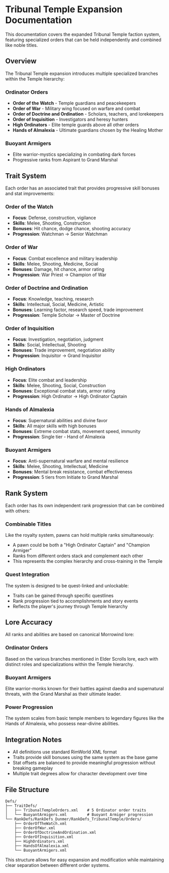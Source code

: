 # Tribunal Temple Expansion Documentation

This documentation covers the expanded Tribunal Temple faction system, featuring specialized orders that can be held independently and combined like noble titles.

## Overview

The Tribunal Temple expansion introduces multiple specialized branches within the Temple hierarchy:

### Ordinator Orders
- **Order of the Watch** - Temple guardians and peacekeepers
- **Order of War** - Military wing focused on warfare and combat
- **Order of Doctrine and Ordination** - Scholars, teachers, and lorekeepers  
- **Order of Inquisition** - Investigators and heresy hunters
- **High Ordinators** - Elite temple guards above all other orders
- **Hands of Almalexia** - Ultimate guardians chosen by the Healing Mother

### Buoyant Armigers
- Elite warrior-mystics specializing in combating dark forces
- Progressive ranks from Aspirant to Grand Marshal

## Trait System

Each order has an associated trait that provides progressive skill bonuses and stat improvements:

### Order of the Watch
- **Focus**: Defense, construction, vigilance
- **Skills**: Melee, Shooting, Construction
- **Bonuses**: Hit chance, dodge chance, shooting accuracy
- **Progression**: Watchman → Senior Watchman

### Order of War  
- **Focus**: Combat excellence and military leadership
- **Skills**: Melee, Shooting, Medicine, Social
- **Bonuses**: Damage, hit chance, armor rating
- **Progression**: War Priest → Champion of War

### Order of Doctrine and Ordination
- **Focus**: Knowledge, teaching, research
- **Skills**: Intellectual, Social, Medicine, Artistic
- **Bonuses**: Learning factor, research speed, trade improvement
- **Progression**: Temple Scholar → Master of Doctrine

### Order of Inquisition
- **Focus**: Investigation, negotiation, judgment
- **Skills**: Social, Intellectual, Shooting
- **Bonuses**: Trade improvement, negotiation ability
- **Progression**: Inquisitor → Grand Inquisitor

### High Ordinators
- **Focus**: Elite combat and leadership
- **Skills**: Melee, Shooting, Social, Construction
- **Bonuses**: Exceptional combat stats, armor rating
- **Progression**: High Ordinator → High Ordinator Captain

### Hands of Almalexia
- **Focus**: Supernatural abilities and divine favor
- **Skills**: All major skills with high bonuses
- **Bonuses**: Extreme combat stats, movement speed, immunity
- **Progression**: Single tier - Hand of Almalexia

### Buoyant Armigers
- **Focus**: Anti-supernatural warfare and mental resilience
- **Skills**: Melee, Shooting, Intellectual, Medicine
- **Bonuses**: Mental break resistance, combat effectiveness
- **Progression**: 5 tiers from Initiate to Grand Marshal

## Rank System

Each order has its own independent rank progression that can be combined with others:

### Combinable Titles
Like the royalty system, pawns can hold multiple ranks simultaneously:
- A pawn could be both a "High Ordinator Captain" and "Champion Armiger"
- Ranks from different orders stack and complement each other
- This represents the complex hierarchy and cross-training in the Temple

### Quest Integration
The system is designed to be quest-linked and unlockable:
- Traits can be gained through specific questlines
- Rank progression tied to accomplishments and story events  
- Reflects the player's journey through Temple hierarchy

## Lore Accuracy

All ranks and abilities are based on canonical Morrowind lore:

### Ordinator Orders
Based on the various branches mentioned in Elder Scrolls lore, each with distinct roles and specializations within the Temple hierarchy.

### Buoyant Armigers
Elite warrior-monks known for their battles against daedra and supernatural threats, with the Grand Marshal as their ultimate leader.

### Power Progression
The system scales from basic temple members to legendary figures like the Hands of Almalexia, who possess near-divine abilities.

## Integration Notes

- All definitions use standard RimWorld XML format
- Traits provide skill bonuses using the same system as the base game
- Stat offsets are balanced to provide meaningful progression without breaking gameplay
- Multiple trait degrees allow for character development over time

## File Structure

```
Defs/
├── TraitDefs/
│   ├── TribunalTempleOrders.xml    # 5 Ordinator order traits
│   └── BuoyantArmigers.xml         # Buoyant Armiger progression
└── RankDefs/RankDefs_Dunmer/RankDefs_TribunalTemple/Orders/
    ├── OrderOfTheWatch.xml
    ├── OrderOfWar.xml  
    ├── OrderOfDoctrineAndOrdination.xml
    ├── OrderOfInquisition.xml
    ├── HighOrdinators.xml
    ├── HandsOfAlmalexia.xml
    └── BuoyantArmigers.xml
```

This structure allows for easy expansion and modification while maintaining clear separation between different order systems.